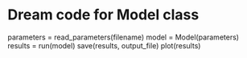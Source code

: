 # Dream code for Model class

parameters = read_parameters(filename)
model = Model(parameters)
results = run(model)
save(results, output_file)
plot(results)
